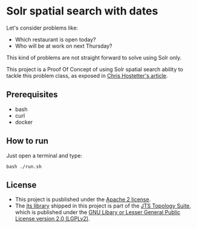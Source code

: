 # Solr spatial search with dates

Let's consider problems like:

* Which restaurant is open today?
* Who will be at work on next Thursday?

This kind of problems are not straight forward to solve using Solr only.

This project is a Proof Of Concept of using Solr spatial search ability to tackle this problem class, as exposed in [Chris Hostetter's article](https://home.apache.org/~hossman/spatial-for-non-spatial-meetup-20130117/).

## Prerequisites

* bash
* curl
* docker

## How to run

Just open a terminal and type:
```
bash ./run.sh
```

## License

* This project is pusblished under the [Apache 2 license](./LICENSE.md).
* The [jts library](./jts-1.14.jar) shipped in this project is part of the [JTS Topology Suite](https://sourceforge.net/projects/jts-topo-suite/), which is published under the [GNU Libary or Lesser General Public License version 2.0 (LGPLv2)](https://sourceforge.net/directory/license:lgpl/).

